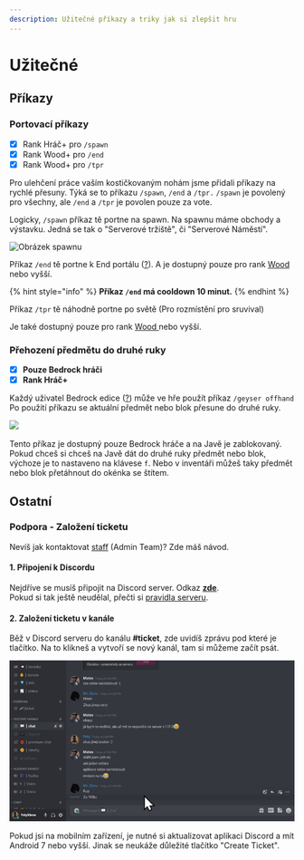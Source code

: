 ```yaml
---
description: Užitečné příkazy a triky jak si zlepšit hru
---
```


# Užitečné

## Příkazy

### Portovací příkazy <a href="#tp" id="tp"></a>

* [x] Rank Hráč+ pro `/spawn`
* [x] Rank Wood+ pro `/end`
* [x] Rank Wood+ pro `/tpr`

Pro ulehčení práce vaším kostičkovaným nohám jsme přidali příkazy na rychlé přesuny. Týká se to příkazu `/spawn`, `/end` a `/tpr.` `/spawn` je povolený pro všechny, ale `/end` a `/tpr` je povolen pouze za vote.

Logicky, `/spawn` příkaz tě portne na spawn. Na spawnu máme obchody a výstavku. Jedná se tak o "Serverové tržiště", či "Serverové Náměstí".

![Obrázek spawnu](../.gitbook/assets/Screenshot\_560.png)

Příkaz `/end` tě portne k End portálu ([?](https://minecraft.fandom.com/wiki/End\_portal)). A je dostupný pouze pro rank [Wood ](../ranks/r.md#wood)nebo vyšší.

{% hint style="info" %}
**Příkaz `/end` má cooldown 10 minut.**
{% endhint %}

Příkaz `/tpr` tě náhodně portne po světě (Pro rozmístění pro sruvival)

Je také dostupný pouze pro rank [Wood ](../ranks/r.md#wood)nebo vyšší.

### Přehození předmětu do druhé ruky <a href="#offhand" id="offhand"></a>

* [x] **Pouze Bedrock hráči**
* [x] **Rank Hráč+**

Každý uživatel Bedrock edice ([?](../server/slovnik.md#bedrock-java-edition)) může ve hře použít příkaz `/geyser offhand`\
Po použití příkazu se aktuální předmět nebo blok přesune do druhé ruky.

![](../.gitbook/assets/ezgif.com-gif-maker.gif)

Tento příkaz je dostupný pouze Bedrock hráče a na Javě je zablokovaný. Pokud chceš si chceš na Javě dát do druhé ruky předmět nebo blok, výchoze je to nastaveno na klávese `f`. Nebo v inventáři můžeš taky předmět nebo blok přetáhnout do okénka se štítem.

## Ostatní

### Podpora - Založení ticketu <a href="#ticket" id="ticket"></a>

Nevíš jak kontaktovat [staff](../server/staff.md) (Admin Team)? Zde máš návod.

#### 1. Připojení k Discordu <a href="#discord-connect" id="discord-connect"></a>

Nejdříve se musíš připojit na Discord server. Odkaz [**zde**](https://discord.gg/W4yguRbT34).\
Pokud si tak ještě neudělal, přečti si [pravidla serveru](../server/rules/).

#### 2. Založení ticketu v kanále <a href="#ticket-create" id="ticket-create"></a>

Běž v Discord serveru do kanálu **#ticket**, zde uvidíš zprávu pod které je tlačítko. Na to klikneš a vytvoří se nový kanál, tam si můžeme začít psát.

<div align="left">

<img src="../.gitbook/assets/ticket-create.gif" alt="Vytvoření ticketu na Discord serveru">

</div>

Pokud jsi na mobilním zařízení, je nutné si aktualizovat aplikaci Discord a mít Android 7 nebo vyšší. Jinak se neukáže důležité tlačítko "Create Ticket".
